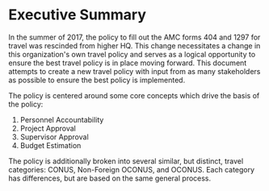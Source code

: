 # Executive Summary

In the summer of 2017, the policy to fill out the AMC forms 404 and 1297 for travel was rescinded from higher HQ. This change necessitates a change in this organization's own travel policy and serves as a logical opportunity to ensure the best travel policy is in place moving forward. This document attempts to create a new travel policy with input from as many stakeholders as possible to ensure the best policy is implemented. 

The policy is centered around some core concepts which drive the basis of the policy:
  1. Personnel Accountability
  2. Project Approval
  3. Supervisor Approval
  4. Budget Estimation

The policy is additionally broken into several similar, but distinct, travel categories: CONUS, Non-Foreign OCONUS, and OCONUS. Each category has differences, but are based on the same general process.
